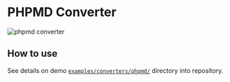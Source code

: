 <!-- markdownlint-disable MD013 -->
# PHPMD Converter

![phpmd converter](../assets/images/converter-phpmd.graphviz.svg)

## How to use

See details on demo [`examples/converters/phpmd/`][example-folder] directory into repository.

[example-folder]: https://github.com/llaville/sarif-php-sdk/blob/master/examples/converters/phpmd/
